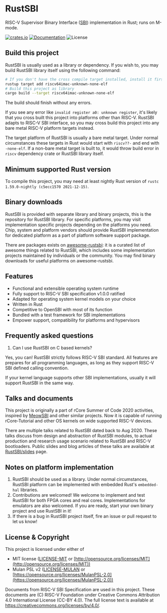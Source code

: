 # RustSBI

RISC-V Supervisor Binary Interface ([SBI](https://github.com/riscv-non-isa/riscv-sbi-doc/)) implementation in Rust; runs on M-mode.

[![crates.io](https://img.shields.io/crates/v/rustsbi.svg)](https://crates.io/crates/rustsbi)
[![Documentation](https://docs.rs/rustsbi/badge.svg)](https://docs.rs/rustsbi)
![License](https://img.shields.io/crates/l/rustsbi.svg)

## Build this project

RustSBI is usually used as a library or dependency. If you wish to, you may build RustSBI library itself using the following command:

```bash
# If you don't have the cross compile target installed, install it first
rustup target add riscv64imac-unknown-none-elf
# Build this project as library
cargo build --target riscv64imac-unknown-none-elf
```

The build should finish without any errors.

If you see any error like `invalid register a0: unknown register`, it's likely that you cross built this project into
platforms other than RISC-V. RustSBI adapts to RISC-V SBI interface, so you may cross build this project into any bare
metal RISC-V platform targets instead.

The target platform of RustSBI is usually a bare metal target. Under normal circumstances these targets in Rust would
start with `riscv??-` and end with `-none-elf`. If a non-bare metal target is built to, it would throw build error
in `riscv` dependency crate or RustSBI library itself.

## Minimum supported Rust version

To compile this project, you may need at least nightly Rust version of `rustc 1.59.0-nightly (c5ecc1570 2021-12-15)`.

## Binary downloads

RustSBI is provided with separate library and binary projects, this is the repository for RustSBI library. For specific
platforms, you may visit implementation specific projects depending on the platforms you need. Chip, system and platform
vendors should provide RustSBI implementation for dedicated platform as a part of platform software support package.

There are packages exists on [awesome-rustsbi](https://github.com/rustsbi/awesome-rustsbi): it is a curated list of
awesome things related to RustSBI, which includes some implementation projects maintained by individuals or the
community. You may find binary downloads for useful platforms on awesome-rustsbi.

## Features

- Functional and extensible operating system runtime
- Fully support to RISC-V SBI specification v1.0.0 ratified
- Adapted for operating system kernel models on your choice
- Written in Rust
- Competitive to OpenSBI with most of its function
- Bundled with a test framework for SBI implementations
- Empower support, compatibility for platforms and hypervisors

## Frequently asked questions

1. Can I use RustSBI on C based kernels?

Yes, you can! RustSBI strictly follows RISC-V SBI standard. All features are prepares for all programming languages,
as long as they support RISC-V SBI defined calling convention. 

If your kernel language supports other SBI implementations, usually it will support RustSBI in the same way.

## Talks and documents

This project is originally a part of rCore Summer of Code 2020 activities, inspired
by [MeowSBI](https://github.com/meow-chip/MeowSBI) and other similar projects. Now it is capable of running
rCore-Tutorial and other OS kernels on wide supported RISC-V devices.

There are multiple talks related to RustSBI dated back to Aug 2020. These talks discuss from design and abstraction of
RustSBI modules, to actual production and research usage scenario related to RustSBI and RISC-V bootloaders. Public
slides and blog articles of these talks are available at [RustSBI/slides](https://github.com/rustsbi/slides) page.

## Notes on platform implementation

1. RustSBI should be used as a library. Under normal circumstances, RustSBI platform can be implemented
   with embedded Rust's `embedded-hal` libraries.
2. Contributions are welcomed! We welcome to implement and test RustSBI for both FPGA cores and real cores.
   Implementations for emulators are also welcomed. If you are ready, start your own binary project and use
   RustSBI in it!
3. If there is a bug in RustSBI project itself, fire an issue or pull request to let us know! 

## License & Copyright

This project is licensed under either of

- MIT license ([LICENSE-MIT](LICENSE-MIT) or [http://opensource.org/licenses/MIT](http://opensource.org/licenses/MIT))
- Mulan PSL v2 ([LICENSE-MULAN](LICENSE-MULAN) or [https://opensource.org/licenses/MulanPSL-2.0](https://opensource.org/licenses/MulanPSL-2.0))

Documents from RISC-V SBI Specification are used in this project. These documents are (C) RISC-V Foundation under
Creative Commons Attribution 4.0 International License (CC-BY 4.0). The full license text is available
at https://creativecommons.org/licenses/by/4.0/.
